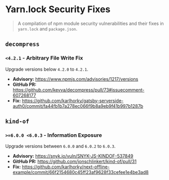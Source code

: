 # Yarn.lock Security Fixes

> A compilation of npm module security vulnerabilities and their fixes in `yarn.lock` and `package.json`.

## `decompress`

### `<4.2.1` - Arbitrary File Write Fix

Upgrade versions below `4.2.0` to `4.2.1`.

- **Advisory:** https://www.npmjs.com/advisories/1217/versions
- **GitHub PR:** https://github.com/kevva/decompress/pull/73#issuecomment-607268177
- **Fix:** https://github.com/karlhorky/gatsby-serverside-auth0/commit/fa44fb1b7a278ec066f9b8a9eb9f41b997b1287b

## `kind-of`

### `>=6.0.0 <6.0.3` - Information Exposure

Upgrade versions between `6.0.0` and `6.0.2` to `6.0.3`.

- **Advisory:** https://snyk.io/vuln/SNYK-JS-KINDOF-537849
- **GitHub PR:** https://github.com/jonschlinkert/kind-of/pull/31
- **Fix:** https://github.com/karlhorky/next-offline-example/commit/66f2154680c45ff23af9628f33cefee1e4be3ad8
